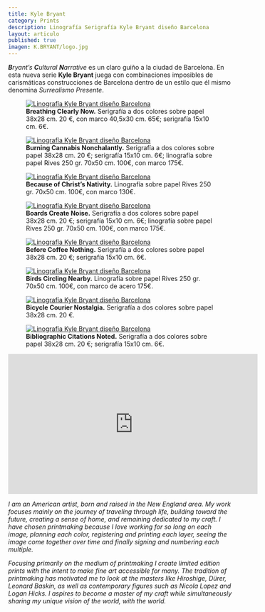 ```yaml
---
title: Kyle Bryant
category: Prints
description: Linografía Serigrafía Kyle Bryant diseño Barcelona
layout: articulo
published: true
imagen: K.BRYANT/logo.jpg
---
```

_**B**ryant’s **C**ultural **N**arrative_ es un claro guiño a la ciudad de Barcelona. En esta nueva serie **Kyle Bryant** juega con combinaciones imposibles de carismáticas construcciones de Barcelona dentro de un estilo que él mismo denomina  _Surrealismo Presente_.

<div class="figure-group">
<figure>
	<a href="/images/K.BRYANT/BREATHING.jpg"><img src="/images/K.BRYANT/BREATHING.jpg" alt="Linografía Kyle Bryant diseño Barcelona"></a>
	<figcaption><b>Breathing Clearly Now.</b>
	  Serigrafía a dos colores sobre papel 38x28 cm. 20 €, con marco 40,5x30 cm. 65€; serigrafía 15x10 cm. 6€.
	</figcaption>
</figure>

<figure>
	<a href="/images/K.BRYANT/BURNING.jpg"><img src="/images/K.BRYANT/BURNING.jpg" alt="Linografía Kyle Bryant diseño Barcelona"></a>
	<figcaption><b>Burning Cannabis Nonchalantly.</b>
	  Serigrafía a dos colores sobre papel 38x28 cm. 20 €; serigrafía 15x10 cm. 6€; linografía sobre papel Rives 250 gr. 70x50 cm. 100€, con marco 175€.
	</figcaption>
</figure>

<figure>
	<a href="/images/K.BRYANT/BECAUSE.jpg"><img src="/images/K.BRYANT/BECAUSE.jpg" alt="Linografía Kyle Bryant diseño Barcelona"></a>
	<figcaption><b>Because of Christ’s Nativity.</b>
	Linografía sobre papel Rives 250 gr. 70x50 cm. 100€, con marco 130€.
	</figcaption>
</figure>
</div>

<div class="figure-group">
<figure>
	<a href="/images/K.BRYANT/BOARDS.jpg"><img src="/images/K.BRYANT/BOARDS.jpg" alt="Linografía Kyle Bryant diseño Barcelona"></a>
	<figcaption><b>Boards Create Noise.</b>
	  Serigrafía a dos colores sobre papel 38x28 cm. 20 €; serigrafía 15x10 cm. 6€; linografía sobre papel Rives 250 gr. 70x50 cm. 100€, con marco 175€.
	</figcaption>
</figure>

<figure>
	<a href="/images/K.BRYANT/BEFORE.jpg"><img src="/images/K.BRYANT/BEFORE.jpg" alt="Linografía Kyle Bryant diseño Barcelona"></a>
	<figcaption><b>Before Coffee Nothing.</b>
	  Serigrafía a dos colores sobre papel 38x28 cm. 20 €; serigrafía 15x10 cm. 6€.
	</figcaption>
</figure>

<figure>
	<a href="/images/K.BRYANT/birds-circling-nearby.jpg"><img src="/images/K.BRYANT/birds-circling-nearby.jpg" alt="Linografía Kyle Bryant diseño Barcelona"></a>
	<figcaption><b>Birds Circling Nearby.</b>
	  Linografía sobre papel Rives 250 gr. 70x50 cm. 100€, con marco de acero 175€.
	</figcaption>
</figure>
</div>

<div class="figure-group">
<figure>
	<a href="/images/K.BRYANT/BICYCLE.jpg"><img src="/images/K.BRYANT/BICYCLE.jpg" alt="Linografía Kyle Bryant diseño Barcelona"></a>
	<figcaption><b>Bicycle Courier Nostalgia.</b>
	  Serigrafía a dos colores sobre papel 38x28 cm. 20 €.
	</figcaption>
</figure>

<figure>
	<a href="/images/K.BRYANT/BIBLIO.jpg"><img src="/images/K.BRYANT/BIBLIO.jpg" alt="Linografía Kyle Bryant diseño Barcelona"></a>
	<figcaption><b>Bibliographic Citations Noted.</b>
	  Serigrafía a dos colores sobre papel 38x28 cm. 20 €; serigrafía 15x10 cm. 6€.
	</figcaption>
</figure>

</div>

<iframe width="560" height="315" src="http://player.vimeo.com/video/31196636?title=0&byline=0&portrait=0" frameborder="0"> </iframe>

_I am an American artist, born and raised in the New England area. My work focuses mainly on the journey of traveling through life, building toward the future, creating a sense of home, and remaining dedicated to my craft. I have chosen printmaking because I love working for so long on each image, planning each color, registering and printing each layer, seeing the image come together over time and finally signing and numbering each multiple._

_Focusing primarily on the medium of printmaking I create limited edition prints with the intent to make fine art accessible for many. The tradition of printmaking has motivated me to look at the masters like Hiroshige, Dürer, Leonard Baskin, as well as contemporary figures such as Nicola Lopez and Logan Hicks. I aspires to become a master of my craft while simultaneously sharing my unique vision of the world, with the world._







